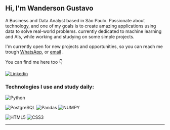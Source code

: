 ## Hi, I'm Wanderson Gustavo

A Business and Data Analyst based in São Paulo. Passionate about technology, and one of my goals is to create amazing applications using data to solve real-world problems. currently dedicated to machine learning and AIs, while working and studying on some simple projects.

I'm currently open for new projects and opportunities, so you can reach me trough [WhatsApp](https://wa.me/5511995592303),  or [email](mailto:wgvieira11@hotmail.com) .

You can find me here too 👇
<div>

<a href="https://www.linkedin.com/in/wandersongustavo/" target="_blank">
 <img align="center" src="https://img.shields.io/badge/LinkedIn-0077B5?style=for-the-badge&logo=linkedin&logoColor=white" alt="Linkedin"/>
</a>

</div>



### Technologies I use and study daily:


![Python](https://img.shields.io/badge/-Python-232323?style=for-the-badge&labelColor=ffff00&logo=python&logoColor=3776AB)

![PostgreSQL](https://img.shields.io/badge/postgresql-232323?style=for-the-badge&labelColor=4169e1&logo=postgresql&logoColor=ffffff)
![Pandas](https://camo.githubusercontent.com/30d151000d62851ada6e84dc45f81724992b69f4833284d4b6dc3cf07e91728e/68747470733a2f2f696d672e736869656c64732e696f2f62616467652f50616e6461732d3243324437323f7374796c653d666f722d7468652d6261646765266c6f676f3d70616e646173266c6f676f436f6c6f723d7768697465)
![NUMPY](https://camo.githubusercontent.com/dfba2a5ec89e3df8642ef5cccbf01ea8f597476812f0823be491b11c34e1c990/68747470733a2f2f696d672e736869656c64732e696f2f62616467652f4e756d70792d3737374242343f7374796c653d666f722d7468652d6261646765266c6f676f3d6e756d7079266c6f676f436f6c6f723d7768697465)


![HTML5](https://img.shields.io/badge/-HTML5-232323?style=for-the-badge&labelColor=E34F26&logo=html5&logoColor=ffffff)
![CSS3](https://img.shields.io/badge/-CSS3-232323?style=for-the-badge&labelColor=1572B6&logo=css3&logoColor=ffffff)




<hr>

<!-- ![My GitHub Stats](https://github-readme-stats.vercel.app/api?username=isaacpontes&show_icons=true&theme=onedark&include_all_commits=true&count_private=true&line_height=24)
![My Top Languages](https://github-readme-stats.vercel.app/api/top-langs/?username=isaacpontes&theme=onedark&layout=compact&langs_count=8&card_width=260) -->
